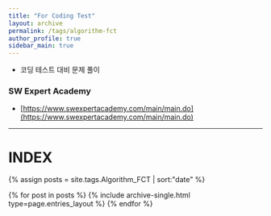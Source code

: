 ```yaml
---
title: "For Coding Test"
layout: archive
permalink: /tags/algorithm-fct
author_profile: true
sidebar_main: true
---
```


- 코딩 테스트 대비 문제 풀이

### SW Expert Academy
- [https://www.swexpertacademy.com/main/main.do](https://www.swexpertacademy.com/main/main.do)

---
# INDEX

{% assign posts = site.tags.Algorithm_FCT | sort:"date" %}

{% for post in posts %}
  {% include archive-single.html type=page.entries_layout %}
{% endfor %}
